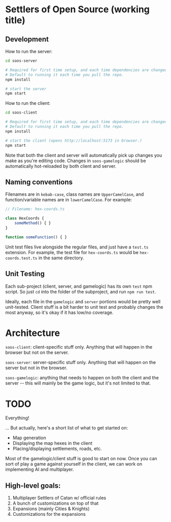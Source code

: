 # Settlers of Open Source (working title)

## Development

How to run the server:

```bash
cd soos-server

# Required for first time setup, and each time dependencies are changed.
# Default to running it each time you pull the repo.
npm install

# start the server
npm start
```

How to run the client:

```bash
cd soos-client

# Required for first time setup, and each time dependencies are changed.
# Default to running it each time you pull the repo.
npm install

# start the client (opens http://localhost:5173 in browser.)
npm start
```

Note that both the client and server will automatically pick up changes you make as you're editing code. Changes in `soos-gamelogic` should be automatically hot-reloaded by both client and server.

## Naming conventions

Filenames are in `kebab-case`, class names are `UpperCamelCase`, and function/variable names are in `lowerCamelCase`. For example:

```ts
// Filename: hex-coords.ts

class HexCoords {
    someMethod() { }
}

function someFunction() { }
```

Unit test files live alongside the regular files, and just have a `test.ts` extension. For example, the test file for `hex-coords.ts` would be `hex-coords.test.ts` in the same directory.

## Unit Testing

Each sub-project (client, server, and gamelogic) has its own `test` npm script. So just `cd` into the folder of the subproject, and run `npm run test`.

Ideally, each file in the `gamelogic` and `server` portions would be pretty well unit-tested. Client stuff is a bit harder to unit test and probably changes the most anyway, so it's okay if it has low/no coverage.

# Architecture

`soos-client`: client-specific stuff only. Anything that will happen in the browser but not on the server.

`soos-server`: server-specific stuff only. Anything that will happen on the server but not in the browser.

`soos-gamelogic`: anything that needs to happen on both the client and the server -- this will mainly be the game logic, but it's not limited to that.

# TODO

Everything!

... But actually, here's a short list of what to get started on:

- Map generation
- Displaying the map hexes in the client
- Placing/displaying settlements, roads, etc.

Most of the gamelogic/client stuff is good to start on now. Once you can sort of play a game against yourself in the client, we can work on implementing AI and multiplayer.

## High-level goals:

1. Multiplayer Settlers of Catan w/ official rules
2. A bunch of customizations on top of that
3. Expansions (mainly Cities & Knights)
4. Customizations for the expansions
